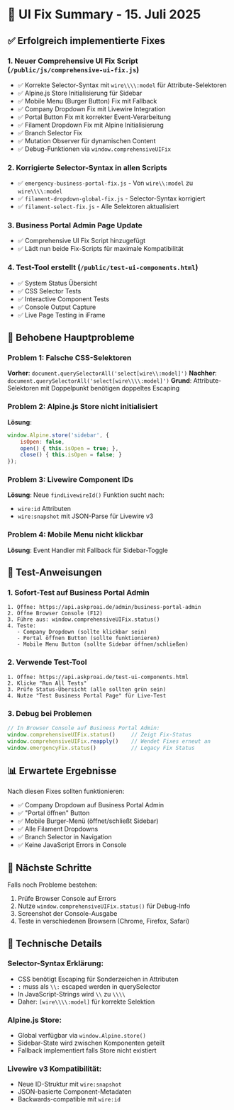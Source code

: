 # 🔧 UI Fix Summary - 15. Juli 2025

## ✅ Erfolgreich implementierte Fixes

### 1. **Neuer Comprehensive UI Fix Script** (`/public/js/comprehensive-ui-fix.js`)
- ✅ Korrekte Selector-Syntax mit `wire\\\\:model` für Attribute-Selektoren
- ✅ Alpine.js Store Initialisierung für Sidebar
- ✅ Mobile Menu (Burger Button) Fix mit Fallback
- ✅ Company Dropdown Fix mit Livewire Integration
- ✅ Portal Button Fix mit korrekter Event-Verarbeitung
- ✅ Filament Dropdown Fix mit Alpine Initialisierung
- ✅ Branch Selector Fix
- ✅ Mutation Observer für dynamischen Content
- ✅ Debug-Funktionen via `window.comprehensiveUIFix`

### 2. **Korrigierte Selector-Syntax in allen Scripts**
- ✅ `emergency-business-portal-fix.js` - Von `wire\\:model` zu `wire\\\\:model`
- ✅ `filament-dropdown-global-fix.js` - Selector-Syntax korrigiert
- ✅ `filament-select-fix.js` - Alle Selektoren aktualisiert

### 3. **Business Portal Admin Page Update**
- ✅ Comprehensive UI Fix Script hinzugefügt
- ✅ Lädt nun beide Fix-Scripts für maximale Kompatibilität

### 4. **Test-Tool erstellt** (`/public/test-ui-components.html`)
- ✅ System Status Übersicht
- ✅ CSS Selector Tests
- ✅ Interactive Component Tests
- ✅ Console Output Capture
- ✅ Live Page Testing in iFrame

## 🐛 Behobene Hauptprobleme

### Problem 1: Falsche CSS-Selektoren
**Vorher**: `document.querySelectorAll('select[wire\\:model]')`
**Nachher**: `document.querySelectorAll('select[wire\\\\:model]')`
**Grund**: Attribute-Selektoren mit Doppelpunkt benötigen doppeltes Escaping

### Problem 2: Alpine.js Store nicht initialisiert
**Lösung**: 
```javascript
window.Alpine.store('sidebar', {
    isOpen: false,
    open() { this.isOpen = true; },
    close() { this.isOpen = false; }
});
```

### Problem 3: Livewire Component IDs
**Lösung**: Neue `findLivewireId()` Funktion sucht nach:
- `wire:id` Attributen
- `wire:snapshot` mit JSON-Parse für Livewire v3

### Problem 4: Mobile Menu nicht klickbar
**Lösung**: Event Handler mit Fallback für Sidebar-Toggle

## 🧪 Test-Anweisungen

### 1. **Sofort-Test auf Business Portal Admin**
```
1. Öffne: https://api.askproai.de/admin/business-portal-admin
2. Öffne Browser Console (F12)
3. Führe aus: window.comprehensiveUIFix.status()
4. Teste:
   - Company Dropdown (sollte klickbar sein)
   - Portal öffnen Button (sollte funktionieren)
   - Mobile Menu Button (sollte Sidebar öffnen/schließen)
```

### 2. **Verwende Test-Tool**
```
1. Öffne: https://api.askproai.de/test-ui-components.html
2. Klicke "Run All Tests"
3. Prüfe Status-Übersicht (alle sollten grün sein)
4. Nutze "Test Business Portal Page" für Live-Test
```

### 3. **Debug bei Problemen**
```javascript
// In Browser Console auf Business Portal Admin:
window.comprehensiveUIFix.status()     // Zeigt Fix-Status
window.comprehensiveUIFix.reapply()    // Wendet Fixes erneut an
window.emergencyFix.status()           // Legacy Fix Status
```

## 📊 Erwartete Ergebnisse

Nach diesen Fixes sollten funktionieren:
- ✅ Company Dropdown auf Business Portal Admin
- ✅ "Portal öffnen" Button
- ✅ Mobile Burger-Menü (öffnet/schließt Sidebar)
- ✅ Alle Filament Dropdowns
- ✅ Branch Selector in Navigation
- ✅ Keine JavaScript Errors in Console

## 🚀 Nächste Schritte

Falls noch Probleme bestehen:
1. Prüfe Browser Console auf Errors
2. Nutze `window.comprehensiveUIFix.status()` für Debug-Info
3. Screenshot der Console-Ausgabe
4. Teste in verschiedenen Browsern (Chrome, Firefox, Safari)

## 📝 Technische Details

### Selector-Syntax Erklärung:
- CSS benötigt Escaping für Sonderzeichen in Attributen
- `:` muss als `\\:` escaped werden in querySelector
- In JavaScript-Strings wird `\\` zu `\\\\`
- Daher: `[wire\\\\:model]` für korrekte Selektion

### Alpine.js Store:
- Global verfügbar via `window.Alpine.store()`
- Sidebar-State wird zwischen Komponenten geteilt
- Fallback implementiert falls Store nicht existiert

### Livewire v3 Kompatibilität:
- Neue ID-Struktur mit `wire:snapshot`
- JSON-basierte Component-Metadaten
- Backwards-compatible mit `wire:id`